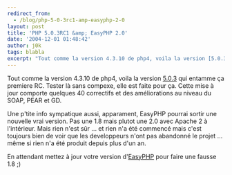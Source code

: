 ```yaml
---
redirect_from:
  - /blog/php-5-0-3rc1-amp-easyphp-2-0
layout: post
title: 'PHP 5.0.3RC1 &amp; EasyPHP 2.0'
date: '2004-12-01 01:48:42'
author: j0k
tags: blabla
excerpt: "Tout comme la version 4.3.10 de php4, voila la version [5.0.3](http://qa.php.net/) qui entamme ça premiere RC. Tester là sans compexe, elle est faite pour ça.   Cette mise à jour comporte quelques 40 correctifs et des améliorations au niveau du SOAP, PEAR et GD.  \n  \nUne p'tite info sympatique aussi, apparament, EasyPHP pourrai sortir une nouvelle      …"
---
```


Tout comme la version 4.3.10 de php4, voila la version [5.0.3](http://qa.php.net/) qui entamme ça premiere RC. Tester là sans compexe, elle est faite pour ça.   Cette mise à jour comporte quelques 40 correctifs et des améliorations au niveau du SOAP, PEAR et GD.

Une p'tite info sympatique aussi, apparament, EasyPHP pourrai sortir une nouvelle vrai version. Pas une 1.8 mais plutot une 2.0 avec Apache 2 à l'intérieur.   Mais rien n'est sûr ... et rien n'a été commencé mais c'est toujours bien de voir que les developpeurs n'ont pas abandonné le projet ... même si rien n'a été produit depuis plus d'un an.

En attendant mettez à jour votre version d'[EasyPHP](http://www.j0k3r.net/articles-Mettre-a-jour-EasyPHP-6.html) pour faire une fausse 1.8 ;)
